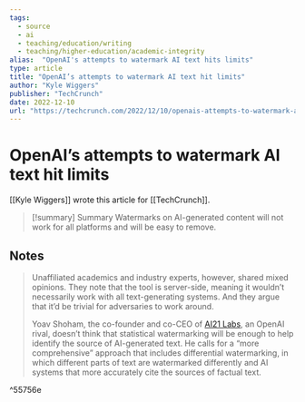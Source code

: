 ```yaml
---
tags:
  - source
  - ai
  - teaching/education/writing
  - teaching/higher-education/academic-integrity
alias:  "OpenAI's attempts to watermark AI text hits limits"
type: article
title: "OpenAI’s attempts to watermark AI text hit limits"
author: "Kyle Wiggers"
publisher: "TechCrunch"
date: 2022-12-10
url: "https://techcrunch.com/2022/12/10/openais-attempts-to-watermark-ai-text-hit-limits/"
---
```

# OpenAI’s attempts to watermark AI text hit limits
[[Kyle Wiggers]] wrote this article for [[TechCrunch]].

> [!summary] Summary
> Watermarks on AI-generated content will not work for all platforms and will be easy to remove.

## Notes
> Unaffiliated academics and industry experts, however, shared mixed opinions. They note that the tool is server-side, meaning it wouldn’t necessarily work with all text-generating systems. And they argue that it’d be trivial for adversaries to work around.
> 
> Yoav Shoham, the co-founder and co-CEO of [AI21 Labs](https://techcrunch.com/2022/07/12/openai-rival-ai21-labs-raises-64m-to-ramp-up-its-ai-powered-language-services/), an OpenAI rival, doesn’t think that statistical watermarking will be enough to help identify the source of AI-generated text. He calls for a “more comprehensive” approach that includes differential watermarking, in which different parts of text are watermarked differently and AI systems that more accurately cite the sources of factual text.

^55756e
